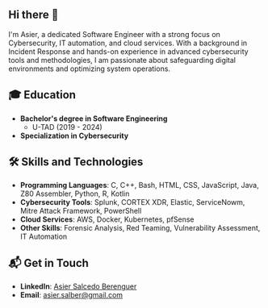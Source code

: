 ## Hi there 👋

I'm Asier, a dedicated Software Engineer with a strong focus on Cybersecurity, IT automation, and cloud services. With a background in Incident Response and hands-on experience in advanced cybersecurity tools and methodologies, I am passionate about safeguarding digital environments and optimizing system operations.

## 🎓 Education
- **Bachelor's degree in Software Engineering**  
  - U-TAD (2019 - 2024)
- **Specialization in Cybersecurity**

## 🛠 Skills and Technologies
- **Programming Languages**: C, C++, Bash, HTML, CSS, JavaScript, Java, Z80 Assembler, Python, R, Kotlin
- **Cybersecurity Tools**: Splunk, CORTEX XDR, Elastic, ServiceNowm, Mitre Attack Framework, PowerShell
- **Cloud Services**: AWS, Docker, Kubernetes, pfSense
- **Other Skills**: Forensic Analysis, Red Teaming, Vulnerability Assessment, IT Automation

## 📬 Get in Touch
- **LinkedIn**: [Asier Salcedo Berenguer](https://www.linkedin.com/in/asier-salcedo-140786262/)
- **Email**: asier.salber@gmail.com
